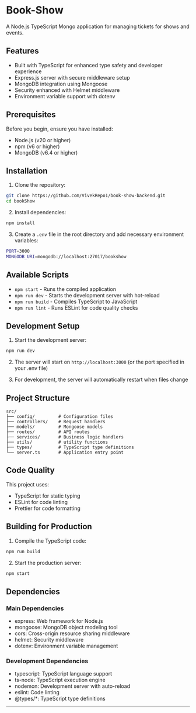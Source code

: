 # Book-Show

A Node.js TypeScript Mongo application for managing tickets for shows and events.

## Features

- Built with TypeScript for enhanced type safety and developer experience
- Express.js server with secure middleware setup
- MongoDB integration using Mongoose
- Security enhanced with Helmet middleware
- Environment variable support with dotenv

## Prerequisites

Before you begin, ensure you have installed:
- Node.js (v20 or higher)
- npm (v6 or higher)
- MongoDB (v6.4 or higher)

## Installation

1. Clone the repository:
```bash
git clone https://github.com/VivekRepo1/book-show-backend.git
cd bookShow
```

2. Install dependencies:
```bash
npm install
```

3. Create a `.env` file in the root directory and add necessary environment variables:
```bash
PORT=3000
MONGODB_URI=mongodb://localhost:27017/bookshow
```

## Available Scripts

- `npm start` - Runs the compiled application
- `npm run dev` - Starts the development server with hot-reload
- `npm run build` - Compiles TypeScript to JavaScript
- `npm run lint` - Runs ESLint for code quality checks

## Development Setup

1. Start the development server:
```bash
npm run dev
```

2. The server will start on `http://localhost:3000` (or the port specified in your .env file)

3. For development, the server will automatically restart when files change

## Project Structure

```
src/
├── config/         # Configuration files
├── controllers/    # Request handlers
├── models/         # Mongoose models
├── routes/         # API routes
├── services/       # Business logic handlers
├── utils/          # utility functions
├── types/          # TypeScript type definitions
└── server.ts       # Application entry point
```

## Code Quality

This project uses:
- TypeScript for static typing
- ESLint for code linting
- Prettier for code formatting

## Building for Production

1. Compile the TypeScript code:
```bash
npm run build
```

2. Start the production server:
```bash
npm start
```

## Dependencies

### Main Dependencies
- express: Web framework for Node.js
- mongoose: MongoDB object modeling tool
- cors: Cross-origin resource sharing middleware
- helmet: Security middleware
- dotenv: Environment variable management

### Development Dependencies
- typescript: TypeScript language support
- ts-node: TypeScript execution engine
- nodemon: Development server with auto-reload
- eslint: Code linting
- @types/*: TypeScript type definitions

---